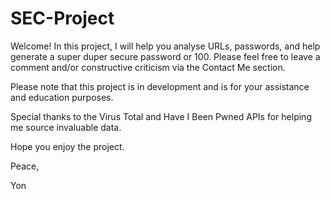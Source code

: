 # SEC-Project
Welcome!
In this project, I will help you analyse URLs, passwords, and help generate a super duper secure password or 100. Please feel free to leave a comment and/or constructive criticism via the Contact Me section.

Please note that this project is in development and is for your assistance and education purposes.

Special thanks to the Virus Total and Have I Been Pwned APIs for helping me source invaluable data.

Hope you enjoy the project.

Peace,

Yon
